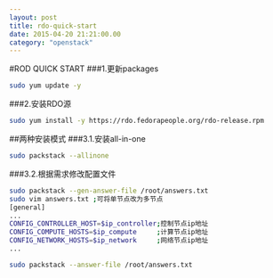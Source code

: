 ```yaml
---
layout: post
title: rdo-quick-start
date: 2015-04-20 21:21:00.00
category: "openstack"
---
```


#ROD QUICK START
###1.更新packages
```bash
sudo yum update -y
```
###2.安装RDO源
```bash
sudo yum install -y https://rdo.fedorapeople.org/rdo-release.rpm
```
##两种安装模式
###3.1.安装all-in-one
```bash
sudo packstack --allinone
```
###3.2.根据需求修改配置文件
```bash
sudo packstack --gen-answer-file /root/answers.txt
sudo vim answers.txt ;可将单节点改为多节点
[general]
...
CONFIG_CONTROLLER_HOST=$ip_controller;控制节点ip地址
CONFIG_COMPUTE_HOSTS=$ip_compute     ;计算节点ip地址
CONFIG_NETWORK_HOSTS=$ip_network     ;网络节点ip地址
...

sudo packstack --answer-file /root/answers.txt
```
